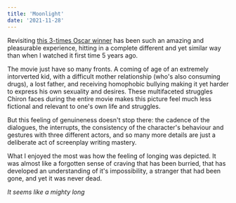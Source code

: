 ```yaml
---
title: 'Moonlight'
date: '2021-11-28'
---
```


Revisiting [this 3-times Oscar winner](https://www.imdb.com/title/tt4975722) has been such an amazing and pleasurable experience, hitting in a complete different and yet similar way than when I watched it first time 5 years ago. 

The movie just have so many fronts. A coming of age of an extremely intorverted kid, with a difficult mother relationship (who's also consuming drugs), a lost father, and receiving homophobic bullying making it yet harder to express his own sexuality and desires. These multifaceted struggles Chiron faces during the entire movie makes this picture feel much less fictional and relevant to one's own life and struggles. 

But this feeling of genuineness doesn't stop there: the cadence of the dialogues, the interrupts, the consistency of the character's behaviour and gestures with three different actors, and so many more details are just a deliberate act of screenplay writing mastery.

What I enjoyed the most was how the feeling of longing was depicted. It was almost like a forgotten sense of craving that has been burried, that has developed an understanding of it's impossibility, a stranger that had been gone, and yet it was never dead.

*It seems like a mighty long*
